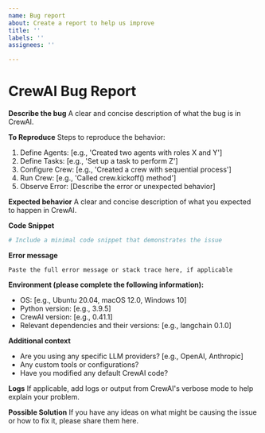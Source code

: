 ```yaml
---
name: Bug report
about: Create a report to help us improve
title: ''
labels: ''
assignees: ''

---
```


# CrewAI Bug Report

**Describe the bug**
A clear and concise description of what the bug is in CrewAI.

**To Reproduce**
Steps to reproduce the behavior:
1. Define Agents: [e.g., 'Created two agents with roles X and Y']
2. Define Tasks: [e.g., 'Set up a task to perform Z']
3. Configure Crew: [e.g., 'Created a crew with sequential process']
4. Run Crew: [e.g., 'Called crew.kickoff() method']
5. Observe Error: [Describe the error or unexpected behavior]

**Expected behavior**
A clear and concise description of what you expected to happen in CrewAI.

**Code Snippet**
```python
# Include a minimal code snippet that demonstrates the issue
```

**Error message**
```
Paste the full error message or stack trace here, if applicable
```

**Environment (please complete the following information):**
 - OS: [e.g., Ubuntu 20.04, macOS 12.0, Windows 10]
 - Python version: [e.g., 3.9.5]
 - CrewAI version: [e.g., 0.41.1]
 - Relevant dependencies and their versions: [e.g., langchain 0.1.0]

**Additional context**
- Are you using any specific LLM providers? [e.g., OpenAI, Anthropic]
- Any custom tools or configurations?
- Have you modified any default CrewAI code?

**Logs**
If applicable, add logs or output from CrewAI's verbose mode to help explain your problem.

**Possible Solution**
If you have any ideas on what might be causing the issue or how to fix it, please share them here.
